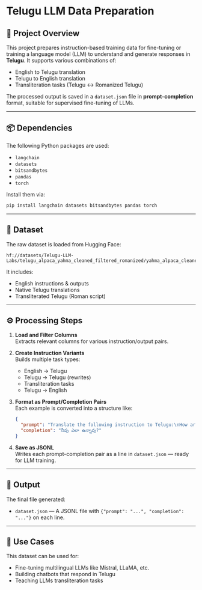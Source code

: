 
# Telugu LLM Data Preparation

## 🧠 Project Overview

This project prepares instruction-based training data for fine-tuning or training a language model (LLM) to understand and generate responses in **Telugu**. It supports various combinations of:
- English to Telugu translation
- Telugu to English translation
- Transliteration tasks (Telugu <-> Romanized Telugu)

The processed output is saved in a `dataset.json` file in **prompt-completion** format, suitable for supervised fine-tuning of LLMs.

---

## 📦 Dependencies

The following Python packages are used:
- `langchain`
- `datasets`
- `bitsandbytes`
- `pandas`
- `torch`

Install them via:
```bash
pip install langchain datasets bitsandbytes pandas torch
```

---

## 🧾 Dataset

The raw dataset is loaded from Hugging Face:
```
hf://datasets/Telugu-LLM-Labs/telugu_alpaca_yahma_cleaned_filtered_romanized/yahma_alpaca_cleaned_telugu_filtered_and_romanized.csv
```

It includes:
- English instructions & outputs
- Native Telugu translations
- Transliterated Telugu (Roman script)

---

## ⚙️ Processing Steps

1. **Load and Filter Columns**  
   Extracts relevant columns for various instruction/output pairs.

2. **Create Instruction Variants**  
   Builds multiple task types:
   - English → Telugu
   - Telugu → Telugu (rewrites)
   - Transliteration tasks
   - Telugu → English

3. **Format as Prompt/Completion Pairs**  
   Each example is converted into a structure like:
   ```json
   {
     "prompt": "Translate the following instruction to Telugu:\nHow are you?",
     "completion": "నీవు ఎలా ఉన్నావు?"
   }
   ```

4. **Save as JSONL**  
   Writes each prompt-completion pair as a line in `dataset.json` — ready for LLM training.

---

## 📁 Output

The final file generated:
- `dataset.json` — A JSONL file with `{"prompt": "...", "completion": "..."}` on each line.

---

## 🚀 Use Cases

This dataset can be used for:
- Fine-tuning multilingual LLMs like Mistral, LLaMA, etc.
- Building chatbots that respond in Telugu
- Teaching LLMs transliteration tasks
